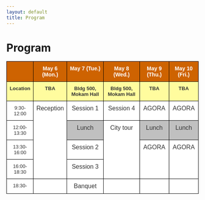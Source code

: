 ```yaml
---
layout: default
title: Program
---
```


<div class="post">
	<h1 class="pageTitle">Program</h1>
</div>

<div>
<style type="text/css">
.tg  {border-collapse:collapse;border-color:#aaa;border-spacing:0;}
.tg td{background-color:#fff;border-color:#aaa;border-style:solid;border-width:1px;color:#333;
  font-family:Arial, sans-serif;font-size:14px;overflow:hidden;padding:10px 5px;word-break:normal;}
.tg th{background-color:#f38630;border-color:#aaa;border-style:solid;border-width:1px;color:#fff;
  font-family:Arial, sans-serif;font-size:14px;font-weight:normal;overflow:hidden;padding:10px 5px;word-break:normal;}
.tg .tg-s0sx{background-color:#fffc9e;border-color:#000000;font-size:small;font-weight:bold;text-align:center;vertical-align:top}
.tg .tg-7wm5{border-color:#000000;font-size:100%;text-align:center;vertical-align:top}
.tg .tg-kpql{background-color:#c0c0c0;border-color:#000000;font-size:100%;text-align:center;vertical-align:top}
.tg .tg-w6pg{background-color:#ce6301;border-color:#000000;font-weight:bold;text-align:center;vertical-align:top}
.tg .tg-jdzo{border-color:#000000;font-size:small;text-align:center;vertical-align:top}
.tg .tg-mc6y{background-color:#ffffff;border-color:#000000;font-size:100%;text-align:center;vertical-align:top}
</style>
<table class="tg">
<thead>
  <tr>
    <th class="tg-w6pg"></th>
    <th class="tg-w6pg">May 6 (Mon.)</th>
    <th class="tg-w6pg">May 7 (Tue.)</th>
    <th class="tg-w6pg">May 8 (Wed.)</th>
    <th class="tg-w6pg">May 9 (Thu.)</th>
    <th class="tg-w6pg">May 10 (Fri.)</th>
  </tr>
</thead>
<tbody>
  <tr>
    <td class="tg-s0sx">Location</td>
    <td class="tg-s0sx">TBA</td>
    <td class="tg-s0sx">Bldg 500, Mokam Hall</td>
    <td class="tg-s0sx">Bldg 500, Mokam Hall</td>
    <td class="tg-s0sx">TBA</td>
    <td class="tg-s0sx">TBA</td>
  </tr>
  <tr>
    <td class="tg-jdzo">9:30-12:00</td>
    <td class="tg-7wm5" rowspan="4">Reception</td>
    <td class="tg-7wm5">Session 1</td>
    <td class="tg-7wm5">Session 4</td>
    <td class="tg-7wm5">AGORA</td>
    <td class="tg-7wm5">AGORA</td>
  </tr>
  <tr>
    <td class="tg-jdzo">12:00-13:30</td>
    <td class="tg-kpql">Lunch</td>
    <td class="tg-mc6y" rowspan="3">City tour</td>
    <td class="tg-kpql">Lunch</td>
    <td class="tg-kpql">Lunch</td>
  </tr>
  <tr>
    <td class="tg-jdzo">13:30-16:00</td>
    <td class="tg-7wm5">Session 2</td>
    <td class="tg-7wm5" rowspan="2">AGORA</td>
    <td class="tg-7wm5" rowspan="2">AGORA</td>
  </tr>
  <tr>
    <td class="tg-jdzo">16:00-18:30</td>
    <td class="tg-7wm5">Session 3</td>
  </tr>
  <tr>
    <td class="tg-jdzo">18:30-</td>
    <td class="tg-7wm5"></td>
    <td class="tg-7wm5"><span style="font-weight:400;font-style:normal">Banquet</span></td>
    <td class="tg-7wm5"></td>
    <td class="tg-7wm5"></td>
    <td class="tg-7wm5"></td>
  </tr>
</tbody>
</table>
</div>
